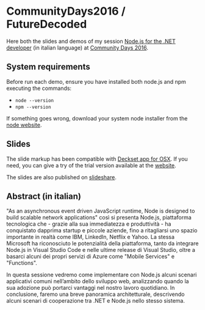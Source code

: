 # CommunityDays2016 / FutureDecoded

Here both the slides and demos of my session [Node.js for the .NET developer](http://www.communitydays.it/events/2016/web06/) (in italian language) at [Community Days 2016](http://www.communitydays.it/events/2016/web06/).

## System requirements

Before run each demo, ensure you have installed both node.js and npm executing the commands:

- ```node --version```
- ```npm --version```

If something goes wrong, download your system node installer from the [node website](https://nodejs.org/en/download/).

## Slides
The slide markup has been compatible with [Deckset app for OSX](http://www.decksetapp.com). If you need, you can give a try of the trial version available at the [website](http://www.decksetapp.com/try.html).

The slides are also published on [slideshare](http://www.slideshare.net/rucka/nodejs-per-sviluppatori-net).

## Abstract (in italian)
"As an asynchronous event driven JavaScript runtime, Node is designed to build scalable network applications" così si presenta Node.js, piattaforma tecnologica che - grazie alla sua immediatezza e produttività - ha conquistato dapprima startup e piccole aziende, fino a ritagliarsi uno spazio importante in realtà come IBM, LinkedIn, Netflix e Yahoo. La stessa Microsoft ha riconosciuto le potenzialità della piattaforma, tanto da integrare Node.js in Visual Studio Code e nelle ultime release di Visual Studio, oltre a basarci alcuni dei propri servizi di Azure come "Mobile Services" e "Functions".

In questa sessione vedremo come implementare con Node.js alcuni scenari applicativi comuni nell’ambito dello sviluppo web, analizzando quando la sua adozione può portarci vantaggi nel nostro lavoro quotidiano. In conclusione, faremo una breve panoramica architetturale, descrivendo alcuni scenari di cooperazione tra .NET e Node.js nello stesso sistema.


